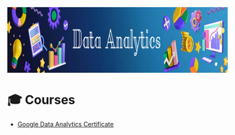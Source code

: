 <img src="https://raw.githubusercontent.com/ElizaLo/Data-Science/master/img/Data_Analytics.png" width="1050" height="150"/>

# 🎓 Courses

- [Google Data Analytics Certificate](https://grow.google/dataanalytics/#?modal_active=none)
